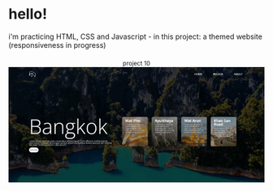 # hello!

i'm practicing HTML, CSS and Javascript - in this project: a themed website (responsiveness in progress)

<p align="center"> 
    <sub> project 10 </sub>
    <img src= "./img/gt-website-thematic.gif" />
</p>
